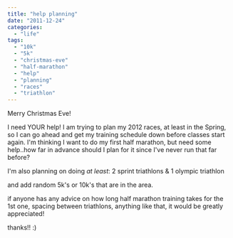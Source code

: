 ```yaml
---
title: "help planning"
date: "2011-12-24"
categories: 
  - "life"
tags: 
  - "10k"
  - "5k"
  - "christmas-eve"
  - "half-marathon"
  - "help"
  - "planning"
  - "races"
  - "triathlon"
---
```


Merry Christmas Eve!

I need YOUR help! I am trying to plan my 2012 races, at least in the Spring, so I can go ahead and get my training schedule down before classes start again. I'm thinking I want to do my first half marathon, but need some help..how far in advance should I plan for it since I've never run that far before?

I'm also planning on doing _at least_: 2 sprint triathlons & 1 olympic triathlon

and add random 5k's or 10k's that are in the area.

if anyone has any advice on how long half marathon training takes for the 1st one, spacing between triathlons, anything like that, it would be greatly appreciated!

thanks!! :)
